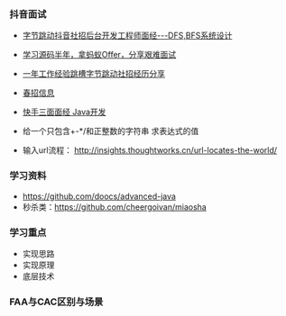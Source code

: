 ### 抖音面试

- [字节跳动抖音社招后台开发工程师面经---DFS,BFS系统设计](https://www.jianshu.com/p/b9dea1ca51df)

- [学习源码半年，拿蚂蚁Offer，分享艰难面试](https://www.jianshu.com/p/11578fd6e272)

- [一年工作经验跳槽字节跳动社招经历分享](https://www.nowcoder.com/discuss/336659)

- [春招信息](https://www.nowcoder.com/discuss/186528?type=2)

- [快手三面面经 Java开发](https://www.nowcoder.com/discuss/368022?type=2)

- 给一个只包含+-*/和正整数的字符串  求表达式的值

- 输入url流程： http://insights.thoughtworks.cn/url-locates-the-world/

### 学习资料

- https://github.com/doocs/advanced-java
- 秒杀类：https://github.com/cheergoivan/miaosha

### 学习重点

- 实现思路
- 实现原理
- 底层技术

### FAA与CAC区别与场景
